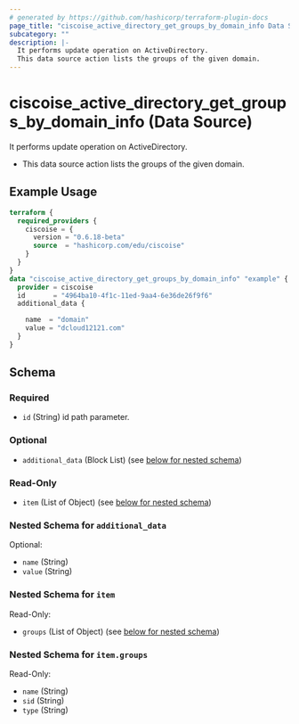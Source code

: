 ```yaml
---
# generated by https://github.com/hashicorp/terraform-plugin-docs
page_title: "ciscoise_active_directory_get_groups_by_domain_info Data Source - terraform-provider-ciscoise"
subcategory: ""
description: |-
  It performs update operation on ActiveDirectory.
  This data source action lists the groups of the given domain.
---
```


# ciscoise_active_directory_get_groups_by_domain_info (Data Source)

It performs update operation on ActiveDirectory.

- This data source action lists the groups of the given domain.

## Example Usage

```terraform
terraform {
  required_providers {
    ciscoise = {
      version = "0.6.18-beta"
      source  = "hashicorp.com/edu/ciscoise"
    }
  }
}
data "ciscoise_active_directory_get_groups_by_domain_info" "example" {
  provider = ciscoise
  id       = "4964ba10-4f1c-11ed-9aa4-6e36de26f9f6"
  additional_data {

    name  = "domain"
    value = "dcloud12121.com"
  }
}
```

<!-- schema generated by tfplugindocs -->
## Schema

### Required

- `id` (String) id path parameter.

### Optional

- `additional_data` (Block List) (see [below for nested schema](#nestedblock--additional_data))

### Read-Only

- `item` (List of Object) (see [below for nested schema](#nestedatt--item))

<a id="nestedblock--additional_data"></a>
### Nested Schema for `additional_data`

Optional:

- `name` (String)
- `value` (String)


<a id="nestedatt--item"></a>
### Nested Schema for `item`

Read-Only:

- `groups` (List of Object) (see [below for nested schema](#nestedobjatt--item--groups))

<a id="nestedobjatt--item--groups"></a>
### Nested Schema for `item.groups`

Read-Only:

- `name` (String)
- `sid` (String)
- `type` (String)



